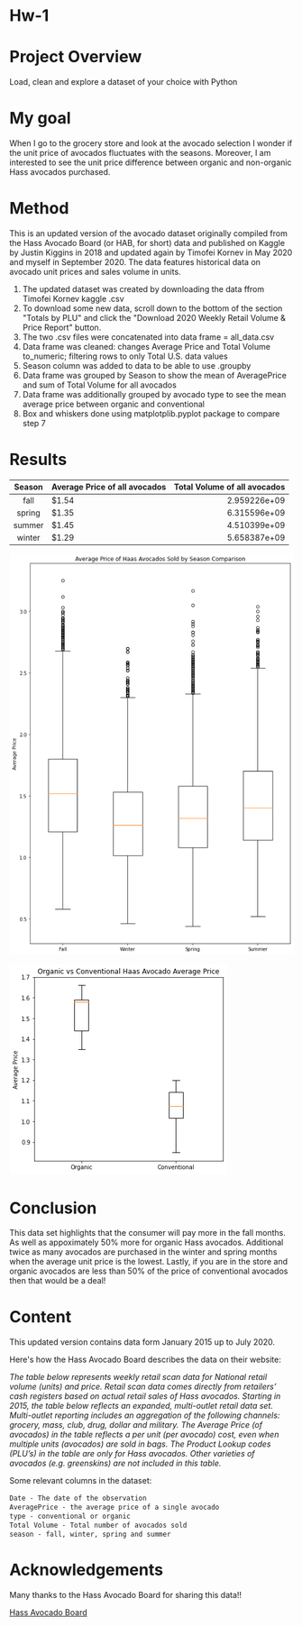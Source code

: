 # Hw-1

# Project Overview
Load, clean and explore a dataset of your choice with Python

# My goal 
When I go to the grocery store and look at the avocado selection I wonder if the unit price of avocados fluctuates with the seasons. Moreover, I am interested to see the unit price difference between organic and non-organic Hass avocados purchased.

# Method
This is an updated version of the avocado dataset originally compiled from the Hass Avocado Board (or HAB, for short) data and published on Kaggle by Justin Kiggins in 2018 and updated again by Timofei Kornev in May 2020 and myself in September 2020. The data features historical data on avocado unit prices and sales volume in units.

1. The updated dataset was created by downloading the data ffrom Timofei Kornev kaggle .csv
2. To download some new data, scroll down to the bottom of the section "Totals by PLU" and click the "Download 2020 Weekly Retail Volume & Price Report" button.
3. The two .csv files were concatenated into data frame = all_data.csv
4. Data frame was cleaned: changes Average Price and Total Volume to_numeric; filtering rows to only Total U.S. data values
5. Season column was added to data to be able to use .groupby
6. Data frame was grouped by Season to show the mean of AveragePrice and sum of Total Volume for all avocados
7. Data frame was additionally grouped by avocado type to see the mean average price between organic and conventional
8. Box and whiskers done using matplotplib.pyplot package to compare step 7

# Results
|Season|Average Price of all avocados|Total Volume of all avocados|
|:------:|:-------|--------:|
|fall|$1.54|2.959226e+09|
|spring|$1.35|6.315596e+09|
|summer|$1.45|4.510399e+09|
|winter|$1.29|5.658387e+09|

![](Visuals/season_a.png)

![Organic vs Conventional Price Comparison](Visuals/PricebyType.png)

# Conclusion

This data set highlights that the consumer will pay more in the fall months. As well as appoximately 50% more for organic Hass avocados. Additional twice as many avocados are purchased in the winter and spring months when the average unit price is the lowest.  Lastly, if you are in the store and organic avocados are less than 50% of the price of conventional avocados then that would be a deal!  


# Content
This updated version contains data form January 2015 up to July 2020.   

Here's how the Hass Avocado Board describes the data on their website:

*The table below represents weekly retail scan data for National retail volume (units) and price. Retail scan data comes directly from retailers’ cash registers based on actual retail sales of Hass avocados. Starting in 2015, the table below reflects an expanded, multi-outlet retail data set. Multi-outlet reporting includes an aggregation of the following channels: grocery, mass, club, drug, dollar and military. The Average Price (of avocados) in the table reflects a per unit (per avocado) cost, even when multiple units (avocados) are sold in bags. The Product Lookup codes (PLU’s) in the table are only for Hass avocados. Other varieties of avocados (e.g. greenskins) are not included in this table.*

Some relevant columns in the dataset:

    Date - The date of the observation
    AveragePrice - the average price of a single avocado
    type - conventional or organic
    Total Volume - Total number of avocados sold
    season - fall, winter, spring and summer

# Acknowledgements

Many thanks to the Hass Avocado Board for sharing this data!!

[Hass Avocado Board](http://www.hassavocadoboard.com/retail/volume-and-price-data)

